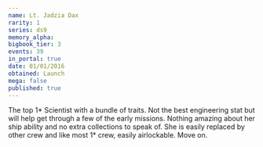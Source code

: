 ```yaml
---
name: Lt. Jadzia Dax
rarity: 1
series: ds9
memory_alpha:
bigbook_tier: 3
events: 39
in_portal: true
date: 01/01/2016
obtained: Launch
mega: false
published: true
---
```


The top 1* Scientist with a bundle of traits. Not the best engineering stat but will help get through a few of the early missions. Nothing amazing about her ship ability and no extra collections to speak of. She is easily replaced by other crew and like most 1* crew, easily airlockable. Move on.
